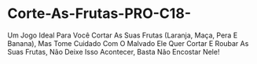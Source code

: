 # Corte-As-Frutas-PRO-C18-
Um Jogo Ideal Para Você Cortar As Suas Frutas (Laranja, Maça, Pera E Banana), Mas Tome Cuidado Com O Malvado Ele Quer Cortar E Roubar As Suas Frutas, Não Deixe Isso Acontecer, Basta Não Encostar Nele!

